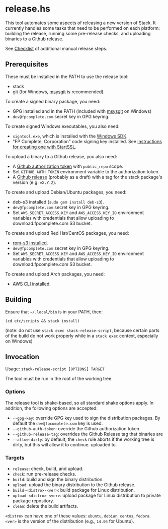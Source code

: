 release.hs
==========

This tool automates some aspects of releasing a new version of Stack. It
currently handles some tasks that need to be performed on each platform:
building the release, running some pre-release checks, and uploading binaries to
a Github release.

See [Checklist](../../doc/maintainers/releases.md) of
additional manual release steps.

Prerequisites
-------------

These must be installed in the PATH to use the release tool:

- stack
- git (for Windows, [msysgit](https://msysgit.github.io) is recommended).

To create a signed binary package, you need:

- GPG installed and in the PATH (included with
  [msysgit](https://msysgit.github.io) on Windows)
- `dev@fpcomplete.com` secret key in GPG keyring.

To create signed Windows executables, you also need:

- `signtool.exe`, which is installed with the
  [Windows SDK](http://microsoft.com/en-us/download/confirmation.aspx?id=8279).
- "FP Complete, Corporation" code signing key installed. See
  [instructions for creating one with StartSSL](https://forum.startcom.org/viewtopic.php?p=5480&sid=143a360f30427e979f6c5b05c2df82cc#p5480).

To upload a binary to a Github release, you also need:

- A [Github authorization token](https://github.com/settings/tokens) with
  `public_repo` scope.
- Set `GITHUB_AUTH_TOKEN` environment variable to the authorization token.
- A [Github release](https://github.com/commercialhaskell/stack/releases)
  (probably as a draft) with a tag for the stack package's version (e.g.
  `vX.Y.Z`).

To create and upload Debian/Ubuntu packages, you need:

- deb-s3 installed (`sudo gem install deb-s3`).
- `dev@fpcomplete.com` secret key in GPG keyring.
- Set `AWS_SECRET_ACCESS_KEY` and `AWS_ACCESS_KEY_ID` environment variables with
  credentials that allow uploading to download.fpcomplete.com S3 bucket.

To create and upload Red Hat/CentOS packages, you need:

- [rpm-s3 installed](https://github.com/crohr/rpm-s3).
- `dev@fpcomplete.com` secret key in GPG keyring.
- Set `AWS_SECRET_ACCESS_KEY` and `AWS_ACCESS_KEY_ID` environment variables with
  credentials that allow uploading to download.fpcomplete.com S3 bucket.

To create and upload Arch packages, you need:

- [AWS CLI installed](http://docs.aws.amazon.com/cli/latest/userguide/installing.html).

Building
--------

Ensure that `~/.local/bin` is in your PATH, then:

    (cd etc/scripts && stack install)

(note: do not use `stack exec stack-release-script`, because certain parts of
the build do not work properly while in a `stack exec` context, especially on
Windows)

Invocation
----------

Usage: `stack-release-script [OPTIONS] TARGET`

The tool must be run in the root of the working tree.

### Options

The release tool is shake-based, so all standard shake options apply. In
addition, the following options are accepted:

* `--gpg-key`: override GPG key used to sign the distribution packages. By
  default the `dev@fpcomplete.com` key is used.
* `--github-auth-token`: override the Github authorization token.
* `--github-release-tag`: overrides the Github Release tag that binaries are
* `--allow-dirty`: by default, the `check` rule aborts if the working tree is
  dirty, but this will allow it to continue.
  uploaded to.

### Targets

* `release`: check, build, and upload.
* `check`: run pre-release checks.
* `build`: build and sign the binary distribution.
* `upload`: upload the binary distribution to the Github release.
* `build-<distro>-<ver>`: build package for Linux distribution.
* `upload-<distro>-<ver>`: upload package for Linux distribution to private package repository.
* `clean`: delete the build artifacts.

`<distro>` can have one of these values: `ubuntu`, `debian`, `centos`, `fedora`.  
`<ver>` is the version of the distribution (e.g., `14.04` for Ubuntu).
